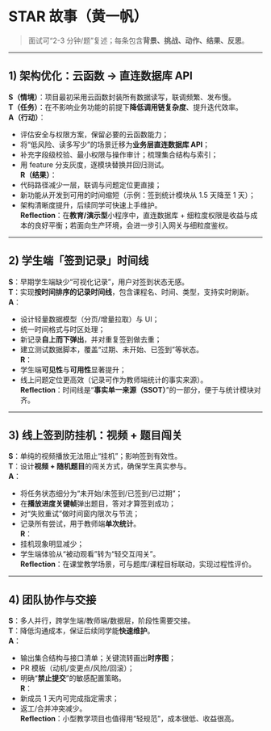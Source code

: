 # STAR 故事（黄一帆）

> 面试可“2-3 分钟/题”复述；每条包含**背景、挑战、动作、结果、反思**。

---

## 1) 架构优化：云函数 → 直连数据库 API
**S（情境）**：项目最初采用云函数封装所有数据读写，联调频繁、发布慢。  
**T（任务）**：在不影响业务功能的前提下**降低调用链复杂度**、提升迭代效率。  
**A（行动）**：
- 评估安全与权限方案，保留必要的云函数能力；
- 将“低风险、读多写少”的场景迁移为**业务层直连数据库 API**；
- 补充字段级校验、最小权限与操作审计；梳理集合结构与索引；
- 用 feature 分支灰度，逐模块替换并回归测试。  
**R（结果）**：
- 代码路径减少一层，联调与问题定位更直接；
- 新功能从开发到可用的时间缩短（示例：签到统计模块从 1.5 天降至 1 天）；
- 架构清晰度提升，后续同学可快速上手维护。  
**Reflection**：在**教育/演示型**小程序中，直连数据库 + 细粒度权限是收益与成本的良好平衡；若面向生产环境，会进一步引入网关与细粒度鉴权。

---

## 2) 学生端「签到记录」时间线
**S**：早期学生端缺少“可视化记录”，用户对签到状态无感。  
**T**：实现**按时间排序的记录时间线**，包含课程名、时间、类型，支持实时刷新。  
**A**：
- 设计轻量数据模型（分页/增量拉取）与 UI；
- 统一时间格式与时区处理；
- 新记录**自上而下弹出**，并对重复签到做去重；
- 建立测试数据脚本，覆盖“过期、未开始、已签到”等状态。  
**R**：
- 学生端**可见性**与**可用性**显著提升；
- 线上问题定位更高效（记录可作为教师端统计的事实来源）。  
**Reflection**：时间线是“**事实单一来源（SSOT）**”的一部分，便于与统计模块对齐。

---

## 3) 线上签到防挂机：视频 + 题目闯关
**S**：单纯的视频播放无法阻止“挂机”；影响签到有效性。  
**T**：设计**视频 + 随机题目**的闯关方式，确保学生真实参与。  
**A**：
- 将任务状态细分为“未开始/未签到/已签到/已过期”；
- 在**播放进度关键帧**弹出题目，答对才算签到成功；
- 对“失败重试”做时间窗内限次与节流；
- 记录所有尝试，用于教师端**单次统计**。  
**R**：
- 挂机现象明显减少；
- 学生端体验从“被动观看”转为“轻交互闯关”。  
**Reflection**：在课堂教学场景，可与题库/课程目标联动，实现过程性评价。

---

## 4) 团队协作与交接
**S**：多人并行，跨学生端/教师端/数据层，阶段性需要交接。  
**T**：降低沟通成本，保证后续同学能**快速维护**。  
**A**：
- 输出集合结构与接口清单；关键流转画出**时序图**；
- PR 模板（动机/变更点/风险/回滚）；
- 明确“**禁止提交**”的敏感配置策略。  
**R**：
- 新成员 1 天内可完成指定需求；
- 返工/合并冲突减少。  
**Reflection**：小型教学项目也值得用“轻规范”，成本很低、收益很高。
